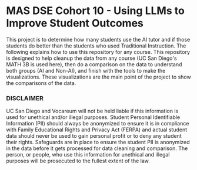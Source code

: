 # MAS DSE Cohort 10 - Using LLMs to Improve Student Outcomes

This project is to determine how many students use the AI tutor and if those students do better than the students who used Traditional Instruction. The following explains how to use this repository for any course. This repository is designed to help cleanup the data from any course (UC San Diego's MATH 3B is used here), then do a comparison on the data to understand both groups (AI and Non-AI), and finish with the tools to make the visualizations. These visualizations are the main point of the project to show the comparisons of the data.

### **DISCLAIMER**
UC San Diego and Vocareum will not be held liable if this information is used for unethical and/or illegal purposes. Student Personal Identifiable Information (PII) should always be anonymized to ensure it is in compliance with Family Educational Rights and Privacy Act (FERPA) and actual student data should never be used to gain personal profit or to deny any student their rights. Safeguards are in place to ensure the student PII is anonymized in the data before it gets processed for data cleaning and comparison. The person, or people, who use this information for unethical and illegal purposes will be prosecuted to the fullest extent of the law.
